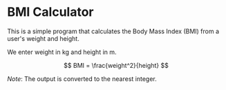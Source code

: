 BMI Calculator
==============

This is a simple program that calculates the Body Mass Index (BMI) from a user's weight and height.

We enter weight in kg and height in m.

$$ 
BMI = \frac{weight^2}{height} 
$$

*Note*: The output is converted to the nearest integer.